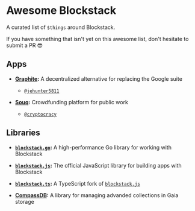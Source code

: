 # Awesome Blockstack

A curated list of `$things` around Blockstack.

If you have something that isn't yet on this awesome list, don't hesitate to submit a PR :sunglasses:


## Apps

* **[Graphite](https://github.com/Graphite-Docs/graphite):** A decentralized alternative for replacing the Google suite
  * [`@jehunter5811`](https://github.com/jehunter5811)
  
* **[Souq](https://github.com/cryptocracy/souq):** Crowdfunding platform for public work
  * [`@cryptocracy`](https://github.com/cryptocracy)


## Libraries

* **[`blockstack.go`](https://github.com/jackzampolin/blockstack.go):** A high-performance Go library for working with Blockstack

* **[`blockstack.js`](https://github.com/blockstack/blockstack.js):** The official JavaScript library for building apps with Blockstack

* **[`blockstack.ts`](https://github.com/ntzwrk/blockstack.ts):** A TypeScript fork of [`blockstack.js`](https//github.com/blockstack/blockstack.js)

* **[CompassDB](https://github.com/eder-ai/compassdb):** A library for managing advanded collections in Gaia storage
